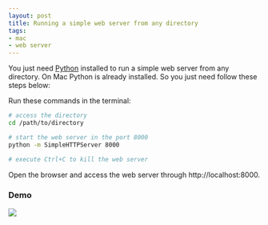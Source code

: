 ```yaml
---
layout: post
title: Running a simple web server from any directory
tags:
- mac
- web server
---
```


You just need [Python](https://www.python.org/) installed to run a simple web server from any directory.
On Mac Python is already installed. So you just need follow these steps below:

Run these commands in the terminal:

```bash
# access the directory
cd /path/to/directory

# start the web server in the port 8000
python -m SimpleHTTPServer 8000

# execute Ctrl+C to kill the web server
```

Open the browser and access the web server through http://localhost:8000.

### Demo

![](/assets/running-a-simple-web-server-from-any-directory.gif)
